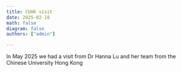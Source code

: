```yaml
---
title: CUHK visit
date: 2025-02-18
math: false
diagram: false
authors: ["admin"]

---
```


In May 2025 we had a visit from Dr Hanna Lu and her team from the Chinese University Hong Kong
